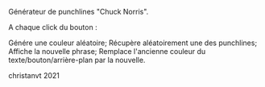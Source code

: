 Générateur de punchlines "Chuck Norris".

A chaque click du bouton :

Génére une couleur aléatoire;
Récupère aléatoirement une des punchlines;
Affiche la nouvelle phrase;
Remplace l'ancienne couleur du texte/bouton/arrière-plan par la nouvelle.

christanvt 2021
